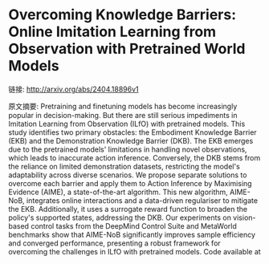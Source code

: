 # Overcoming Knowledge Barriers: Online Imitation Learning from Observation with Pretrained World Models

链接: http://arxiv.org/abs/2404.18896v1

原文摘要:
Pretraining and finetuning models has become increasingly popular in
decision-making. But there are still serious impediments in Imitation Learning
from Observation (ILfO) with pretrained models. This study identifies two
primary obstacles: the Embodiment Knowledge Barrier (EKB) and the Demonstration
Knowledge Barrier (DKB). The EKB emerges due to the pretrained models'
limitations in handling novel observations, which leads to inaccurate action
inference. Conversely, the DKB stems from the reliance on limited demonstration
datasets, restricting the model's adaptability across diverse scenarios. We
propose separate solutions to overcome each barrier and apply them to Action
Inference by Maximising Evidence (AIME), a state-of-the-art algorithm. This new
algorithm, AIME-NoB, integrates online interactions and a data-driven
regulariser to mitigate the EKB. Additionally, it uses a surrogate reward
function to broaden the policy's supported states, addressing the DKB. Our
experiments on vision-based control tasks from the DeepMind Control Suite and
MetaWorld benchmarks show that AIME-NoB significantly improves sample
efficiency and converged performance, presenting a robust framework for
overcoming the challenges in ILfO with pretrained models. Code available at
